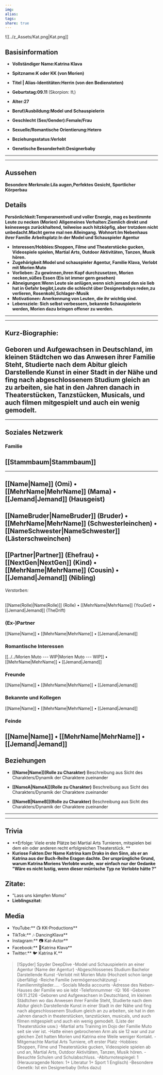 ```yaml
---
img: 
alias: 
tags: 
share: true
---
```

![[../z_Assets/Kat.png|Kat.png]]

## Basisinformation
- **Vollständiger Name:Katrina Klava**
- **Spitzname:K oder KK (von Morien)**
- **Titel | Alias-Identitäten:Herrin (von den Bediensteten)**
- **Geburtstag:09.11** (Skorpion: ♏)
- **Alter:27**
- **Beruf/Ausbildung:Model und Schauspielerin**

- **Geschlecht (Sex/Gender):Female/Frau**
- **Sexuelle/Romantische Orientierung:Hetero**
- **Beziehungsstatus:Verlobt** 
- **Genetische Besonderheit:Designerbaby**
---
---
## Aussehen
**Besondere Merkmale:Lila augen,Perfektes Gesicht, Sportlicher Körperbau** 

## Details
**Persönlichkeit:Temperamentvoll und voller Energie, mag es bestimmte Leute zu necken (Morien)**
**Allgemeines Verhalten:Ziemlich direkt und keineswegs zurückhaltend, teilweise auch hitzköpfig, aber trotzdem nicht unbedacht.Macht gerne mal nen Alleingang.** 
**Wohnort:Im Nebenhaus ihrer Familie**
**Arbeitsplatz:In der Model und Schauspieler Agentur**
- **Interessen/Hobbies:Shoppen, Filme und Theaterstücke gucken, Videospiele spielen, Martial Arts, Outdoor Aktivitäten, Tanzen, Musik hören.**
- **Zugehörigkeit:Model und schauspieler Agentur, Familie Klava, Verlobt mit Morien Muto**
- **Vorlieben: Zu gewinnen,ihren Kopf durchzusetzen, Morien necken,süßes Essen (Eis ist immer gern gesehen)**
- **Abneigungen:Wenn Leute sie anlügen,wenn sich jemand den sie lieb hat in Gefahr begibt,Leute die schlecht über Designerbabys reden,zu verlieren, Rosenkohl,Schlager-Musik**
- **Motivationen: Anerkennung von Leuten, die ihr wichtig sind.** 
- **Lebensziele: Sich selbst verbessern, bekannte Schauspielerin werden, Morien dazu bringen offener zu werden.** 
---
---
## Kurz-Biographie: 
 Geboren und Aufgewachsen in Deutschland, im kleinen Städtchen wo das Anwesen ihrer Familie Steht, Studierte nach dem Abitur gleich Darstellende Kunst in einer Stadt in der Nähe und fing nach abgeschlossenem Studium gleich an zu arbeiten, sie hat in den Jahren danach in Theaterstücken, Tanzstücken, Musicals, und auch filmen mitgespielt und auch ein wenig gemodelt.
---
---
## Soziales Netzwerk
### Familie
 [[Stammbaum|Stammbaum]]
---
---
 [[Name|Name]] (Omi) • [[MehrName|MehrName]] (Mama) • [[Jemand|Jemand]] (Hausgeist)
---
 [[NameBruder|NameBruder]] (Bruder) • [[MehrName|MehrName]] (Schwesterleinchen) • [[NameSchwester|NameSchwester]] (Lästerschweinchen)
---
 [[Partner|Partner]] (Ehefrau) • [[NextGen|NextGen]] (Kind) • [[MehrName|MehrName]] (Cousin) • [[Jemand|Jemand]] (Nibling)
---
###### Verstorben:
[[Name(Rolle)|Name(Rolle)]] (Rolle) • [[MehrName|MehrName]] (YouGet) • [[Jemand|Jemand]] (TheDrift)
### (Ex-)Partner
[[Name|Name]] • [[MehrName|MehrName]] • [[Jemand|Jemand]]
### Romantische Interessen
[[../../Morien Muto --- WIP|Morien Muto --- WIP]] • [[MehrName|MehrName]] • [[Jemand|Jemand]]
### Freunde
[[Name|Name]] • [[MehrName|MehrName]] • [[Jemand|Jemand]]
### Bekannte und Kollegen
[[Name|Name]] • [[MehrName|MehrName]] • [[Jemand|Jemand]]
### Feinde
 [[Name|Name]] • [[MehrName|MehrName]] • [[Jemand|Jemand]]
---
## Beziehungen
- **[[Name|Name]](Rolle zu Charakter)** 
Beschreibung aus Sicht des Charakters/Dynamik der Charaktere zueinander
 
- **[[NameA|NameA]](Rolle zu Charakter)**
Beschreibung aus Sicht des Charakters/Dynamik der Charaktere zueinander

- **[[NameB|NameB]](Rolle zu Charakter)**
Beschreibung aus Sicht des Charakters/Dynamik der Charaktere zueinander

---
---
## Trivia
- **Erfolge: Viele erste Plätze bei Martial Arts Turnieren, mitspielen bei dem ein oder anderen recht erfolgreichen Theaterstück.  **
- **Kuriose Fakten:Der Name Katrina kam Drako in den Sinn, als er an Katrina aus der Buch-Reihe Eragon dachte. Der ursprüngliche Grund, warum Katrina Moriens Verlobte wurde, war einfach nur der Gedanke "Wäre es nicht lustig, wenn dieser mürrische Typ ne Verlobte hätte ?"**
## Zitate: 
- "Lass uns kämpfen Momo"
- **Lieblingszitat:**
## Media
- YouTube:** 📺 KK-Productions**
- TikTok:** 🎶 DancingKlava**
- Instagram:** 📷 Kat-Actor**
- Facebook:** 📘Katrina Klava**
- Twitter:** 🐦 Katrina K.**


> [!Spyder] Spyder DeepDive
> -Model und Schauspielerin an einer Agentur (Name der Agentur) 
> -Abgeschlossenes Studium Bachelor Darstellende Kunst 
> -Verlobt mit Morien Muto (Hochzeit schon lange überfällig) 
> -Reiche Familie (vermögensschätzung) 
> -Familienmitglieder..... 
> -Socials Media accounts 
> -Adresse des Neben-Hauses der Familie wo sie lebt 
> -Telefonnummer 
> -IQ: 166 
> -Geboren 09.11.2126 
> -Geboren und Aufgewachsen in Deutschland, im kleinen Städtchen wo das Anwesen ihrer Familie Steht, Studierte nach dem Abitur gleich Darstellende Kunst in einer Stadt in der Nähe und fing nach abgeschlossenem Studium gleich an zu arbeiten, sie hat in den Jahren danach in theaterstücken, tanzstücken, musicals, und auch filmen mitgespielt und auch ein wenig gemodelt. (Liste der Theaterstücke usw.) 
> -Martial arts Training im Dojo der Familie Muto seit sie vier ist. 
> -Hatte einen gebrochenen Arm als sie 12 war und zur gleichen Zeit hatten Morien und Katrina eine Weile weniger Kontakt. 
> -Mitgemachte Martial Arts Turniere, oft erster Platz 
> -Hobbies: Shoppen, Filme und Theaterstücke gucken, Videospiele spielen ab und an, Martial Arts, Outdoor Aktivitäten, Tanzen, Musik hören. 
> -Besuchte Schulen und Schulabschluss. 
> -Abiturnotespiegel: 1 (Herausragende Noten: 1+ Literatur 1+ Sport 1 Englisch) 
> -Besondere Genetik: Ist ein Designerbaby (Infos dazu)


